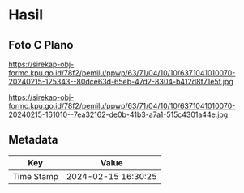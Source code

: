 # Hasil

## Foto C Plano

https://sirekap-obj-formc.kpu.go.id/78f2/pemilu/ppwp/63/71/04/10/10/6371041010070-20240215-125343--80dce63d-65eb-47d2-8304-b412d8f71e5f.jpg

https://sirekap-obj-formc.kpu.go.id/78f2/pemilu/ppwp/63/71/04/10/10/6371041010070-20240215-161010--7ea32162-de0b-41b3-a7a1-515c4301a44e.jpg


## Metadata

| Key        | Value               |
| ---------- | ------------------- |
| Time Stamp | 2024-02-15 16:30:25 |



